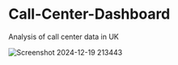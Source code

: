 # Call-Center-Dashboard

 Analysis of call center data in UK

  
 
 
![Screenshot 2024-12-19 213443](https://github.com/user-attachments/assets/3999d1f5-1aa6-4807-be5a-a0b8314eb61a)
